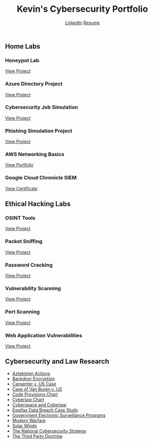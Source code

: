 <body>
  <header>
    <h1>Kevin's Cybersecurity Portfolio</h1>
    <div class="contact-links">
      <a href="https://www.linkedin.com/in/kevin-h-574253360" target="_blank">LinkedIn</a>
      <a href="https://github.com/keviswicked/KevinCyberPortfolio/blob/main/Professional%20Resume.pdf" target="_blank">Resume</a>
    </div>
  </header>

  <section>
    <h2>Home Labs</h2>
    <div class="project-grid">
      <div class="project-card">
        <h3>Honeypot Lab</h3>
        <a href="https://github.com/keviswicked/KevinCyberPortfolio/blob/main/Ethical%20Hacking%20and%20Cybersecurity%20Coursework/Honeypot%20lab.pdf" target="_blank">View Project</a>
      </div>
      <div class="project-card">
        <h3>Azure Directory Project</h3>
        <a href="https://github.com/keviswicked/KevinCyberPortfolio/blob/main/Ethical%20Hacking%20and%20Cybersecurity%20Coursework/Azure%20directory%20project.pdf" target="_blank">View Project</a>
      </div>
      <div class="project-card">
        <h3>Cybersecurity Job Simulation</h3>
        <a href="https://github.com/keviswicked/KevinCyberPortfolio/blob/main/Ethical%20Hacking%20and%20Cybersecurity%20Coursework/Cyber%20security%20job%20simulation.pdf" target="_blank">View Project</a>
      </div>
      <div class="project-card">
        <h3>Phishing Simulation Project</h3>
        <a href="https://github.com/keviswicked/KevinCyberPortfolio/blob/main/Ethical%20Hacking%20and%20Cybersecurity%20Coursework/Phishing%20Simulation%20Project.pdf" target="_blank">View Project</a>
      </div>
      <div class="project-card">
        <h3>AWS Networking Basics</h3>
        <a href="https://learn.nextwork.org/encouraged_azure_smart_acerola/portfolio" target="_blank">View Portfolio</a>
      </div>
      <div class="project-card">
        <h3>Google Cloud Chronicle SIEM</h3>
        <a href="https://coursera.org/share/653382084752e77cd93eef81be3131b1" target="_blank">View Certificate</a>
      </div>
    </div>
  </section>

  <section>
    <h2>Ethical Hacking Labs</h2>
    <div class="project-grid">
      <div class="project-card">
        <h3>OSINT Tools</h3>
        <a href="https://github.com/keviswicked/KevinCyberPortfolio/blob/main/OSINT%20Tools.pdf" target="_blank">View Project</a>
      </div>
      <div class="project-card">
        <h3>Packet Sniffing</h3>
        <a href="https://github.com/keviswicked/KevinCyberPortfolio/blob/main/Packet%20Analysis%20and%20Sniffing.pdf" target="_blank">View Project</a>
      </div>
      <div class="project-card">
        <h3>Password Cracking</h3>
        <a href="https://github.com/keviswicked/KevinCyberPortfolio/blob/main/passwordcracking.pdf" target="_blank">View Project</a>
      </div>
      <div class="project-card">
        <h3>Vulnerability Scanning</h3>
        <a href="https://github.com/keviswicked/KevinCyberPortfolio/blob/main/Vulnerability%20Scanning%20and%20Exploitation.pdf" target="_blank">View Project</a>
      </div>
      <div class="project-card">
        <h3>Port Scanning</h3>
        <a href="https://github.com/keviswicked/KevinCyberPortfolio/blob/main/Port%20Scanning.pdf" target="_blank">View Project</a>
      </div>
      <div class="project-card">
        <h3>Web Application Vulnerabilities</h3>
        <a href="https://github.com/keviswicked/KevinCyberPortfolio/blob/main/Web%20Application%20Vulnerabilities.pdf" target="_blank">View Project</a>
      </div>
    </div>
  </section>

  <section>
    <h2>Cybersecurity and Law Research</h2>
    <ul>
      <li><a href="https://github.com/keviswicked/KevinCyberPortfolio/blob/main/Ethical%20Hacking%20and%20Cybersecurity%20Coursework/Papers:Powerpoints/Aztekisten%20actions.pdf" target="_blank">Aztekisten Actions</a></li>
      <li><a href="https://github.com/keviswicked/KevinCyberPortfolio/blob/main/Ethical%20Hacking%20and%20Cybersecurity%20Coursework/Papers:Powerpoints/Backdoor%20encryption.pdf" target="_blank">Backdoor Encryption</a></li>
      <li><a href="https://github.com/keviswicked/KevinCyberPortfolio/blob/main/Ethical%20Hacking%20and%20Cybersecurity%20Coursework/Papers:Powerpoints/Carpenter%20v.%20US%20case.pdf" target="_blank">Carpenter v. US Case</a></li>
      <li><a href="https://github.com/keviswicked/KevinCyberPortfolio/blob/main/Ethical%20Hacking%20and%20Cybersecurity%20Coursework/Papers:Powerpoints/Case%20of%20Van%20Buren%20v.%20US.pdf" target="_blank">Case of Van Buren v. US</a></li>
      <li><a href="https://github.com/keviswicked/KevinCyberPortfolio/blob/main/Ethical%20Hacking%20and%20Cybersecurity%20Coursework/Papers:Powerpoints/Code%20provisions%20chart.pdf" target="_blank">Code Provisions Chart</a></li>
      <li><a href="https://github.com/keviswicked/KevinCyberPortfolio/blob/main/Ethical%20Hacking%20and%20Cybersecurity%20Coursework/Papers:Powerpoints/Cyberlaw%20chart.pdf" target="_blank">Cyberlaw Chart</a></li>
      <li><a href="https://github.com/keviswicked/KevinCyberPortfolio/blob/main/Ethical%20Hacking%20and%20Cybersecurity%20Coursework/Papers:Powerpoints/Cyberspace%20and%20cyberlaw.pdf" target="_blank">Cyberspace and Cyberlaw</a></li>
      <li><a href="https://github.com/keviswicked/KevinCyberPortfolio/blob/main/Ethical%20Hacking%20and%20Cybersecurity%20Coursework/Papers:Powerpoints/Equifax%20Data%20Breach%20paper.pdf" target="_blank">Equifax Data Breach Case Study</a></li>
      <li><a href="https://github.com/keviswicked/KevinCyberPortfolio/blob/main/Ethical%20Hacking%20and%20Cybersecurity%20Coursework/Papers:Powerpoints/Government%20electronic%20surveillance%20programs.pdf" target="_blank">Government Electronic Surveillance Programs</a></li>
      <li><a href="https://github.com/keviswicked/KevinCyberPortfolio/blob/main/Ethical%20Hacking%20and%20Cybersecurity%20Coursework/Papers:Powerpoints/Modern%20warfare.pdf" target="_blank">Modern Warfare</a></li>
      <li><a href="https://github.com/keviswicked/KevinCyberPortfolio/blob/main/Ethical%20Hacking%20and%20Cybersecurity%20Coursework/Papers:Powerpoints/Solar%20winds.pdf" target="_blank">Solar Winds</a></li>
      <li><a href="https://github.com/keviswicked/KevinCyberPortfolio/blob/main/Ethical%20Hacking%20and%20Cybersecurity%20Coursework/Papers:Powerpoints/The%20National%20Cybersecurity%20Strategy.pdf" target="_blank">The National Cybersecurity Strategy</a></li>
      <li><a href="https://github.com/keviswicked/KevinCyberPortfolio/blob/main/Ethical%20Hacking%20and%20Cybersecurity%20Coursework/Papers:Powerpoints/The%20Third%20Party%20Doctrine.pdf" target="_blank">The Third Party Doctrine</a></li>
    </ul>
  </section>
